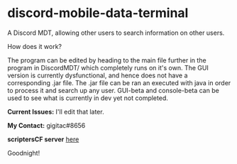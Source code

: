 # discord-mobile-data-terminal
A Discord MDT, allowing other users to search information on other users.

How does it work?

The program can be edited by heading to the main file further in the program in DiscordMDT/ which completely runs on it's own.
The GUI version is currently dysfunctional, and hence does not have a corresponding .jar file. 
The .jar file can be ran an executed with java in order to process it and search up any user.
GUI-beta and console-beta can be used to see what is currently in dev yet not completed.

**Current Issues:**
I'll edit that later.

**My Contact:**
gigitac#8656

**scriptersCF server**
[here](https://discord.gg/6f7tKqp)

Goodnight!
